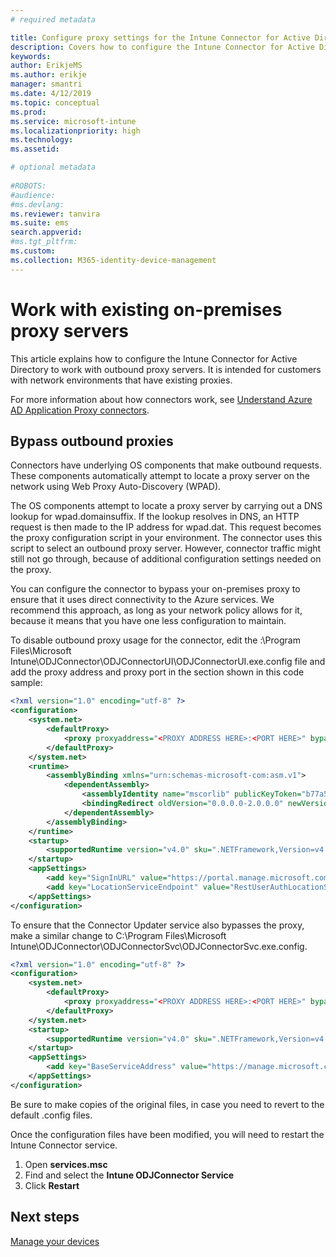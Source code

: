 ```yaml
---
# required metadata

title: Configure proxy settings for the Intune Connector for Active Directory
description: Covers how to configure the Intune Connector for Active Directory to work with existing on-premises proxy servers.
keywords:
author: ErikjeMS    
ms.author: erikje
manager: smantri
ms.date: 4/12/2019
ms.topic: conceptual
ms.prod:
ms.service: microsoft-intune
ms.localizationpriority: high
ms.technology:
ms.assetid: 

# optional metadata
 
#ROBOTS:
#audience:
#ms.devlang:
ms.reviewer: tanvira
ms.suite: ems
search.appverid: 
#ms.tgt_pltfrm:
ms.custom: 
ms.collection: M365-identity-device-management
---
```


# Work with existing on-premises proxy servers

This article explains how to configure the Intune Connector for Active Directory to work with outbound proxy servers. It is intended for customers with network environments that have existing proxies.

For more information about how connectors work, see [Understand Azure AD Application Proxy connectors](https://docs.microsoft.com/en-us/azure/active-directory/manage-apps/application-proxy-connectors).

## Bypass outbound proxies

Connectors have underlying OS components that make outbound requests. These components automatically attempt to locate a proxy server on the network using Web Proxy Auto-Discovery (WPAD).

The OS components attempt to locate a proxy server by carrying out a DNS lookup for wpad.domainsuffix. If the lookup resolves in DNS, an HTTP request is then made to the IP address for wpad.dat. This request becomes the proxy configuration script in your environment. The connector uses this script to select an outbound proxy server. However, connector traffic might still not go through, because of additional configuration settings needed on the proxy.

You can configure the connector to bypass your on-premises proxy to ensure that it uses direct connectivity to the Azure services. We recommend this approach, as long as your network policy allows for it, because it means that you have one less configuration to maintain.

To disable outbound proxy usage for the connector, edit the :\Program Files\Microsoft Intune\ODJConnector\ODJConnectorUI\ODJConnectorUI.exe.config file and add the proxy address and proxy port in the section shown in this code sample:

```xml
<?xml version="1.0" encoding="utf-8" ?>
<configuration>
    <system.net>  
        <defaultProxy>   
            <proxy proxyaddress="<PROXY ADDRESS HERE>:<PORT HERE>" bypassonlocal="True" usesystemdefault="True"/>   
        </defaultProxy>  
    </system.net>
    <runtime>
        <assemblyBinding xmlns="urn:schemas-microsoft-com:asm.v1">
            <dependentAssembly>
                <assemblyIdentity name="mscorlib" publicKeyToken="b77a5c561934e089" culture="neutral"/>
                <bindingRedirect oldVersion="0.0.0.0-2.0.0.0" newVersion="4.6.0.0" />
            </dependentAssembly>
        </assemblyBinding>
    </runtime>
    <startup> 
        <supportedRuntime version="v4.0" sku=".NETFramework,Version=v4.6" />
    </startup>
    <appSettings>
        <add key="SignInURL" value="https://portal.manage.microsoft.com/Home/ClientLogon"/>
        <add key="LocationServiceEndpoint" value="RestUserAuthLocationService/RestUserAuthLocationService/ServiceAddresses"/>
    </appSettings>
</configuration>
```
To ensure that the Connector Updater service also bypasses the proxy, make a similar change to C:\Program Files\Microsoft Intune\ODJConnector\ODJConnectorSvc\ODJConnectorSvc.exe.config.

```xml
<?xml version="1.0" encoding="utf-8" ?>
<configuration>
    <system.net>  
        <defaultProxy>   
            <proxy proxyaddress="<PROXY ADDRESS HERE>:<PORT HERE>" bypassonlocal="True" usesystemdefault="True"/>   
        </defaultProxy>  
    </system.net>
    <startup>
        <supportedRuntime version="v4.0" sku=".NETFramework,Version=v4.6" />
    </startup>
    <appSettings>
        <add key="BaseServiceAddress" value="https://manage.microsoft.com/" />
    </appSettings>
</configuration>
```

Be sure to make copies of the original files, in case you need to revert to the default .config files.

Once the configuration files have been modified, you will need to restart the Intune Connector service. 

1. Open **services.msc**
2. Find and select the **Intune ODJConnector Service**
3. Click **Restart**

## Next steps

[Manage your devices](device-management.md)